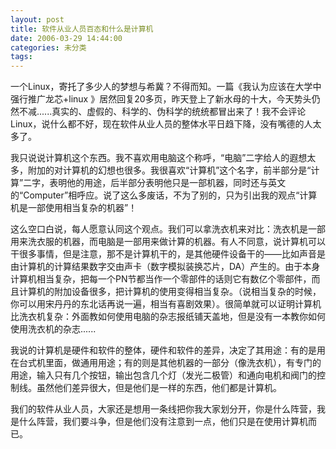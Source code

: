 ```yaml
---
layout: post
title: 软件从业人员百态和什么是计算机
date: 2006-03-29 14:44:00
categories: 未分类
tags: 
---
```


一个Linux，寄托了多少人的梦想与希冀？不得而知。一篇《我认为应该在大学中强行推广龙芯+linux 》居然回复20多页，昨天登上了新水母的十大，今天势头仍然不减......真实的、虚假的、科学的、伪科学的统统都冒出来了！我不会评论Linux，说什么都不好，现在软件从业人员的整体水平日趋下降，没有嘴德的人太多了。

我只说说计算机这个东西。我不喜欢用电脑这个称呼，“电脑”二字给人的遐想太多，附加的对计算机的幻想也很多。我很喜欢“计算机”这个名字，前半部分是“计算”二字，表明他的用途，后半部分表明他只是一部机器，同时还与英文的“Computer”相呼应。说了这么多废话，不为了别的，只为引出我的观点“计算机是一部使用相当复杂的机器”！

这么空口白说，每人愿意认同这个观点。我们可以拿洗衣机来对比：洗衣机是一部用来洗衣服的机器，而电脑是一部用来做计算的机器。有人不同意，说计算机可以干很多事情，但是注意，那不是计算机干的，是其他硬件设备干的——比如声音是由计算机的计算结果数字交由声卡（数字模拟装换芯片，DA）产生的。由于本身计算机相当复杂，把每一个PN节都当作一个零部件的话则它有数亿个零部件，而且计算机的附加设备很多，把计算机的使用变得相当复杂。（说相当复杂的时候，你可以用宋丹丹的东北话再说一遍，相当有喜剧效果）。很简单就可以证明计算机比洗衣机复杂：外面教如何使用电脑的杂志报纸铺天盖地，但是没有一本教你如何使用洗衣机的杂志......

我说的计算机是硬件和软件的整体，硬件和软件的差异，决定了其用途：有的是用在台式机里面，做通用用途；有的则是其他机器的一部分（像洗衣机），有专门的用途，输入只有几个按钮，输出包含几个灯（发光二极管）和通向电机和阀门的控制线。虽然他们差异很大，但是他们是一样的东西，他们都是计算机。

我们的软件从业人员，大家还是想用一条线把你我大家划分开，你是什么阵营，我是什么阵营，我们要斗争，但是他们没有注意到一点，他们只是在使用计算机而已。
